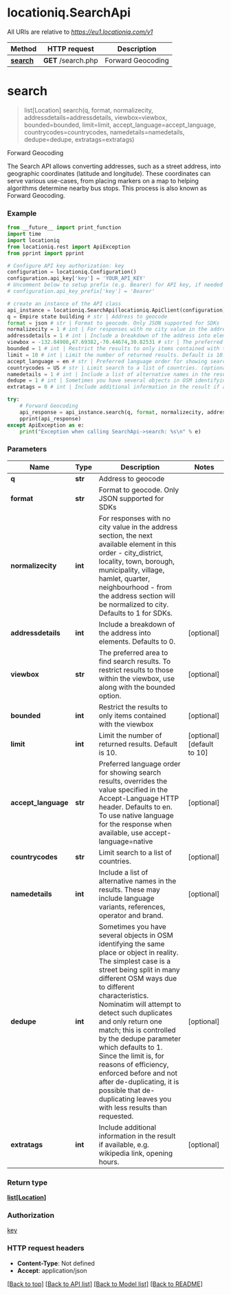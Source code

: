 # locationiq.SearchApi

All URIs are relative to *https://eu1.locationiq.com/v1*

Method | HTTP request | Description
------------- | ------------- | -------------
[**search**](SearchApi.md#search) | **GET** /search.php | Forward Geocoding


# **search**
> list[Location] search(q, format, normalizecity, addressdetails=addressdetails, viewbox=viewbox, bounded=bounded, limit=limit, accept_language=accept_language, countrycodes=countrycodes, namedetails=namedetails, dedupe=dedupe, extratags=extratags)

Forward Geocoding

The Search API allows converting addresses, such as a street address, into geographic coordinates (latitude and longitude). These coordinates can serve various use-cases, from placing markers on a map to helping algorithms determine nearby bus stops. This process is also known as Forward Geocoding.

### Example
```python
from __future__ import print_function
import time
import locationiq
from locationiq.rest import ApiException
from pprint import pprint

# Configure API key authorization: key
configuration = locationiq.Configuration()
configuration.api_key['key'] = 'YOUR_API_KEY'
# Uncomment below to setup prefix (e.g. Bearer) for API key, if needed
# configuration.api_key_prefix['key'] = 'Bearer'

# create an instance of the API class
api_instance = locationiq.SearchApi(locationiq.ApiClient(configuration))
q = Empire state building # str | Address to geocode
format = json # str | Format to geocode. Only JSON supported for SDKs
normalizecity = 1 # int | For responses with no city value in the address section, the next available element in this order - city_district, locality, town, borough, municipality, village, hamlet, quarter, neighbourhood - from the address section will be normalized to city. Defaults to 1 for SDKs.
addressdetails = 1 # int | Include a breakdown of the address into elements. Defaults to 0. (optional)
viewbox = -132.84908,47.69382,-70.44674,30.82531 # str | The preferred area to find search results.  To restrict results to those within the viewbox, use along with the bounded option. (optional)
bounded = 1 # int | Restrict the results to only items contained with the viewbox (optional)
limit = 10 # int | Limit the number of returned results. Default is 10. (optional) (default to 10)
accept_language = en # str | Preferred language order for showing search results, overrides the value specified in the Accept-Language HTTP header. Defaults to en. To use native language for the response when available, use accept-language=native (optional)
countrycodes = US # str | Limit search to a list of countries. (optional)
namedetails = 1 # int | Include a list of alternative names in the results. These may include language variants, references, operator and brand. (optional)
dedupe = 1 # int | Sometimes you have several objects in OSM identifying the same place or object in reality. The simplest case is a street being split in many different OSM ways due to different characteristics. Nominatim will attempt to detect such duplicates and only return one match; this is controlled by the dedupe parameter which defaults to 1. Since the limit is, for reasons of efficiency, enforced before and not after de-duplicating, it is possible that de-duplicating leaves you with less results than requested. (optional)
extratags = 0 # int | Include additional information in the result if available, e.g. wikipedia link, opening hours. (optional)

try:
    # Forward Geocoding
    api_response = api_instance.search(q, format, normalizecity, addressdetails=addressdetails, viewbox=viewbox, bounded=bounded, limit=limit, accept_language=accept_language, countrycodes=countrycodes, namedetails=namedetails, dedupe=dedupe, extratags=extratags)
    pprint(api_response)
except ApiException as e:
    print("Exception when calling SearchApi->search: %s\n" % e)
```

### Parameters

Name | Type | Description  | Notes
------------- | ------------- | ------------- | -------------
 **q** | **str**| Address to geocode | 
 **format** | **str**| Format to geocode. Only JSON supported for SDKs | 
 **normalizecity** | **int**| For responses with no city value in the address section, the next available element in this order - city_district, locality, town, borough, municipality, village, hamlet, quarter, neighbourhood - from the address section will be normalized to city. Defaults to 1 for SDKs. | 
 **addressdetails** | **int**| Include a breakdown of the address into elements. Defaults to 0. | [optional] 
 **viewbox** | **str**| The preferred area to find search results.  To restrict results to those within the viewbox, use along with the bounded option. | [optional] 
 **bounded** | **int**| Restrict the results to only items contained with the viewbox | [optional] 
 **limit** | **int**| Limit the number of returned results. Default is 10. | [optional] [default to 10]
 **accept_language** | **str**| Preferred language order for showing search results, overrides the value specified in the Accept-Language HTTP header. Defaults to en. To use native language for the response when available, use accept-language&#x3D;native | [optional] 
 **countrycodes** | **str**| Limit search to a list of countries. | [optional] 
 **namedetails** | **int**| Include a list of alternative names in the results. These may include language variants, references, operator and brand. | [optional] 
 **dedupe** | **int**| Sometimes you have several objects in OSM identifying the same place or object in reality. The simplest case is a street being split in many different OSM ways due to different characteristics. Nominatim will attempt to detect such duplicates and only return one match; this is controlled by the dedupe parameter which defaults to 1. Since the limit is, for reasons of efficiency, enforced before and not after de-duplicating, it is possible that de-duplicating leaves you with less results than requested. | [optional] 
 **extratags** | **int**| Include additional information in the result if available, e.g. wikipedia link, opening hours. | [optional] 

### Return type

[**list[Location]**](Location.md)

### Authorization

[key](../README.md#key)

### HTTP request headers

 - **Content-Type**: Not defined
 - **Accept**: application/json

[[Back to top]](#) [[Back to API list]](../README.md#documentation-for-api-endpoints) [[Back to Model list]](../README.md#documentation-for-models) [[Back to README]](../README.md)

